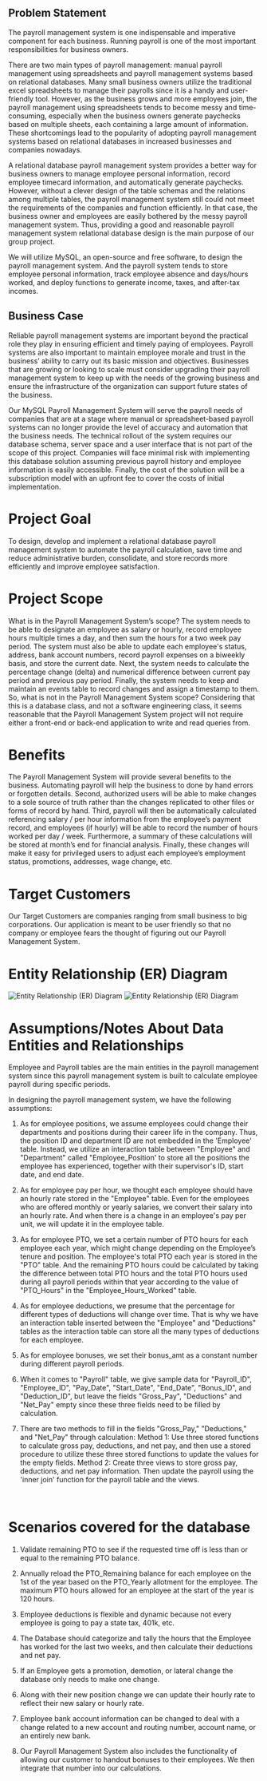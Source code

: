 ## Problem Statement
The payroll management system is one indispensable and imperative component for each business. Running payroll is one of the most important responsibilities for business owners. 

There are two main types of payroll management: manual payroll management using spreadsheets and payroll management systems based on relational databases. Many small business owners utilize the traditional excel spreadsheets to manage their payrolls since it is a handy and user-friendly tool. However, as the business grows and more employees join, the payroll management using spreadsheets tends to become messy and time-consuming, especially when the business owners generate paychecks based on multiple sheets, each containing a large amount of information. These shortcomings lead to the popularity of adopting payroll management systems based on relational databases in increased businesses and companies nowadays. 

A relational database payroll management system provides a better way for business owners to manage employee personal information, record employee timecard information, and automatically generate paychecks. However, without a clever design of the table schemas and the relations among multiple tables, the payroll management system still could not meet the requirements of the companies and function efficiently. In that case, the business owner and employees are easily bothered by the messy payroll management system. Thus, providing a good and reasonable payroll management system relational database design is the main purpose of our group project. 

We will utilize MySQL, an open-source and free software, to design the payroll management system. And the payroll system tends to store employee personal information, track employee absence and days/hours worked, and deploy functions to generate income, taxes, and after-tax incomes.

## Business Case
Reliable payroll management systems are important beyond the practical role they play in ensuring efficient and timely paying of employees. Payroll systems are also important to maintain employee morale and trust in the business’ ability to carry out its basic mission and objectives. Businesses that are growing or looking to scale must consider upgrading their payroll management system to keep up with the needs of the growing business and ensure the infrastructure of the organization can support future states of the business. 

Our MySQL Payroll Management System will serve the payroll needs of companies that are at a stage where manual or spreadsheet-based payroll systems can no longer provide the level of accuracy and automation that the business needs. The technical rollout of the system requires our database schema, server space and a user interface that is not part of the scope of this project. Companies will face minimal risk with implementing this database solution assuming previous payroll history and employee information is easily accessible. Finally, the cost of the solution will be a subscription model with an upfront fee to cover the costs of initial implementation.

# Project Goal
To design, develop and implement a relational database payroll management system to automate the payroll calculation, save time and reduce administrative burden, consolidate, and store records more efficiently and improve employee satisfaction.

# Project Scope
What is in the Payroll Management System’s scope? The system needs to be able to designate an employee as salary or hourly, record employee hours multiple times a day, and then sum the hours for a two week pay period. The system must also be able to update each employee's status, address, bank account numbers, record payroll expenses on a biweekly basis, and store the current date. Next, the system needs to calculate the percentage change (delta) and numerical difference between current pay period and previous pay period. Finally, the system needs to keep and maintain an events table to record changes and assign a timestamp to them. So, what is not in the Payroll Management System scope? Considering that this is a database class, and not a software engineering class, it seems reasonable that the Payroll Management System project will not require either a front-end or back-end application to write and read queries from.

# Benefits
The Payroll Management System will provide several benefits to the business. Automating payroll will help the business to done by hand errors or forgotten details. Second, authorized users will be able to make changes to a sole source of truth rather than the changes replicated to other files or forms of record by hand. Third, payroll will then be automatically calculated referencing salary / per hour information from the employee’s payment record, and employees (if hourly) will be able to record the number of hours worked per day / week. Furthermore, a summary of these calculations will be stored at month’s end for financial analysis. Finally, these changes will make it easy for privileged users to adjust each employee’s employment status, promotions, addresses, wage change, etc.

# Target Customers
Our Target Customers are companies ranging from small business to big corporations. Our application is meant to be user friendly so that no company or employee fears the thought of figuring out our Payroll Management System. 

# Entity Relationship (ER) Diagram
![Entity Relationship (ER) Diagram](https://github.com/MinShiMia/PayRollManagementSystem/Payroll_Management_System.png)
![Entity Relationship (ER) Diagram](https://MinShiMia.github.io/Big-Data-Project/BigDataProjectFlowchart.png)

# Assumptions/Notes About Data Entities and Relationships
Employee and Payroll tables are the main entities in the payroll management system since this payroll management system is built to calculate employee payroll during specific periods.

In designing the payroll management system, we have the following assumptions:
1)	As for employee positions, we assume employees could change their departments and positions during their career life in the company. Thus, the position ID and department ID are not embedded in the 'Employee' table. Instead, we utilize an interaction table between "Employee" and "Department" called "Employee_Position' to store all the positions the employee has experienced, together with their supervisor's ID, start date, and end date.

2)	As for employee pay per hour, we thought each employee should have an hourly rate stored in the "Employee" table. Even for the employees who are offered monthly or yearly salaries, we convert their salary into an hourly rate. And when there is a change in an employee's pay per unit, we will update it in the employee table.

3)	As for employee PTO, we set a certain number of PTO hours for each employee each year, which might change depending on the Employee’s tenure and position. The employee's total PTO each year is stored in the "PTO" table. And the remaining PTO hours could be calculated by taking the difference between total PTO hours and the total PTO hours used during all payroll periods within that year according to the value of "PTO_Hours" in the "Employee_Hours_Worked" table.

4)	As for employee deductions, we presume that the percentage for different types of deductions will change over time. That is why we have an interaction table inserted between the "Employee" and "Deductions" tables as the interaction table can store all the many types of deductions for each employee.

5)	As for employee bonuses, we set their bonus_amt as a constant number during different payroll periods. 

6)	When it comes to "Payroll" table, we give sample data for "Payroll_ID", "Employee_ID", "Pay_Date", "Start_Date", "End_Date", "Bonus_ID", and "Deduction_ID", but leave the fields "Gross_Pay", "Deductions" and "Net_Pay" empty since these three fields need to be filled by calculation. 

7)	There are two methods to fill in the fields "Gross_Pay," "Deductions," and "Net_Pay" through calculation:
Method 1: Use three stored functions to calculate gross pay, deductions, and net pay, and then use a stored procedure to utilize these three stored functions to update the values for the empty fields.
Method 2: Create three views to store gross pay, deductions, and net pay information. Then update the payroll using the 'inner join' function for the payroll table and the views.

 
# Scenarios covered for the database 
1)	Validate remaining PTO to see if the requested time off is less than or equal to the remaining PTO balance.

2)	Annually reload the PTO_Remaining balance for each employee on the 1st of the year based on the PTO_Yearly allotment for the employee.  The maximum PTO hours allowed for an employee at the start of the year is 120 hours. 

3)	Employee deductions is flexible and dynamic because not every employee is going to pay a state tax, 401k, etc.

4)	The Database should categorize and tally the hours that the Employee has worked for the last two weeks, and then calculate their deductions and net pay.

5)	If an Employee gets a promotion, demotion, or lateral change the database only needs to make one change.

6)	Along with their new position change we can update their hourly rate to reflect their new salary or hourly rate.

7)	Employee bank account information can be changed to deal with a change related to a new account and routing number, account name, or an entirely new bank.

8)	Our Payroll Management System also includes the functionality of allowing our customer to handout bonuses to their employees. We then integrate that number into our calculations.

